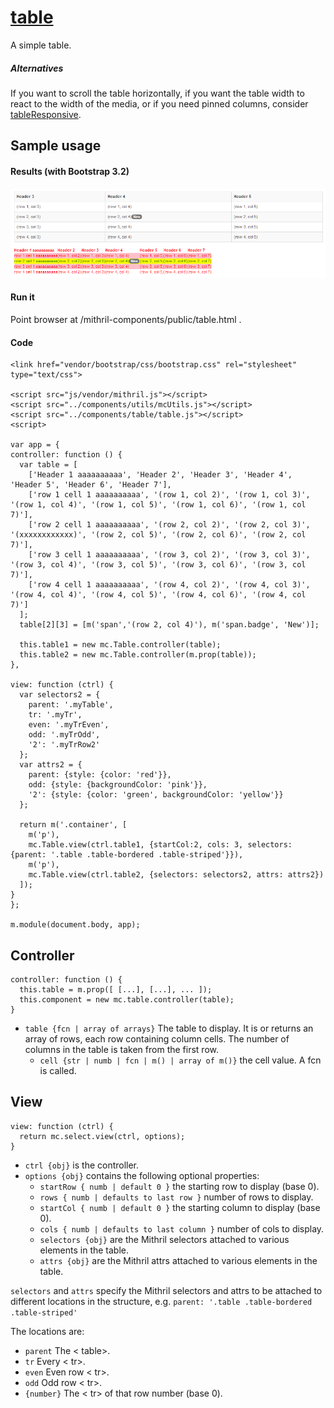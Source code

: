 # [table](https://github.com/eddyystop/mithril-components/tree/master/components/table)

A simple table.

##### Alternatives

If you want to scroll the table horizontally, 
if you want the table width to react to the width of the media,
or if you need pinned columns, consider
[tableResponsive](../tableResponsive).

## Sample usage
#### Results (with Bootstrap 3.2)
![table sample](sample.png)

#### Run it
Point browser at /mithril-components/public/table.html .

#### Code
```
<link href="vendor/bootstrap/css/bootstrap.css" rel="stylesheet" type="text/css">

<script src="js/vendor/mithril.js"></script>
<script src="../components/utils/mcUtils.js"></script>
<script src="../components/table/table.js"></script>
<script>

var app = {
controller: function () {
  var table = [
    ['Header 1 aaaaaaaaaa', 'Header 2', 'Header 3', 'Header 4', 'Header 5', 'Header 6', 'Header 7'],
    ['row 1 cell 1 aaaaaaaaaa', '(row 1, col 2)', '(row 1, col 3)', '(row 1, col 4)', '(row 1, col 5)', '(row 1, col 6)', '(row 1, col 7)'],
    ['row 2 cell 1 aaaaaaaaaa', '(row 2, col 2)', '(row 2, col 3)', '(xxxxxxxxxxxx)', '(row 2, col 5)', '(row 2, col 6)', '(row 2, col 7)'],
    ['row 3 cell 1 aaaaaaaaaa', '(row 3, col 2)', '(row 3, col 3)', '(row 3, col 4)', '(row 3, col 5)', '(row 3, col 6)', '(row 3, col 7)'],
    ['row 4 cell 1 aaaaaaaaaa', '(row 4, col 2)', '(row 4, col 3)', '(row 4, col 4)', '(row 4, col 5)', '(row 4, col 6)', '(row 4, col 7)']
  ];
  table[2][3] = [m('span','(row 2, col 4)'), m('span.badge', 'New')];
  
  this.table1 = new mc.Table.controller(table);
  this.table2 = new mc.Table.controller(m.prop(table));
},

view: function (ctrl) {
  var selectors2 = {
    parent: '.myTable',
    tr: '.myTr',
    even: '.myTrEven',
    odd: '.myTrOdd',
    '2': '.myTrRow2'
  };
  var attrs2 = {
    parent: {style: {color: 'red'}},
    odd: {style: {backgroundColor: 'pink'}},
    '2': {style: {color: 'green', backgroundColor: 'yellow'}}
  };

  return m('.container', [
    m('p'),
    mc.Table.view(ctrl.table1, {startCol:2, cols: 3, selectors: {parent: '.table .table-bordered .table-striped'}}),
    m('p'),
    mc.Table.view(ctrl.table2, {selectors: selectors2, attrs: attrs2})
  ]);
}
};

m.module(document.body, app);
```

## Controller
```
controller: function () {
  this.table = m.prop([ [...], [...], ... ]);
  this.component = new mc.table.controller(table);
}
```

* `table {fcn | array of arrays}` 
The table to display. 
It is or returns an array of rows, each row containing column cells.
The number of columns in the table is taken from the first row.
    * `cell {str | numb | fcn | m() | array of m()}` the cell value.
    A fcn is called.

## View
```
view: function (ctrl) {
  return mc.select.view(ctrl, options);
}
```

* `ctrl {obj}` is the controller.
* `options {obj}` contains the following optional properties:
    * `startRow { numb | default 0 }` the starting row to display (base 0).
    * `rows { numb | defaults to last row }` number of rows to display.
    * `startCol { numb | default 0 }` the starting column to display (base 0).
    * `cols { numb | defaults to last column }` number of cols to display.
    * `selectors {obj}` are the Mithril selectors attached to various elements in the table.
    * `attrs {obj}` are the Mithril attrs attached to various elements in the table.

`selectors` and `attrs` specify the Mithril selectors and attrs to be attached to 
different locations in the structure, e.g. `parent: '.table .table-bordered .table-striped'`

The locations are:
* `parent` The < table>.
* `tr` Every < tr>.
* `even` Even row < tr>.
* `odd` Odd row < tr>.
* `{number}` The < tr> of that row number (base 0).